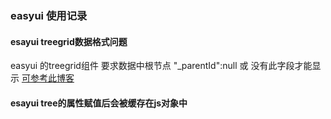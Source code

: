 ### easyui 使用记录

#### esayui treegrid数据格式问题

easyui 的treegrid组件 要求数据中根节点  "_parentId":null 或  没有此字段才能显示
[可参考此博客](https://www.jianshu.com/p/54e8be9779bb)

#### esayui tree的属性赋值后会被缓存在js对象中